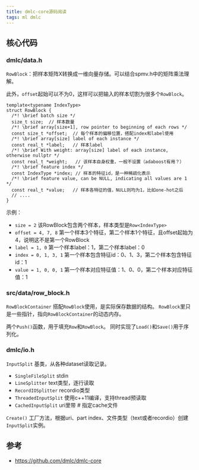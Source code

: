 ```yaml
---
title: dmlc-core源码阅读
tags: ml dmlc
---
```



## 核心代码

### dmlc/data.h

`RowBlock`：把样本矩阵X转换成一维向量存储。可以结合spmv.h中的矩阵乘法理解。

此外，`offset`起始可以不为0，这样可以把输入的样本切割为很多个`RowBlock`。

```
template<typename IndexType>
struct RowBlock {
  /*! \brief batch size */
  size_t size;  // 样本数量
  /*! \brief array[size+1], row pointer to beginning of each rows */
  const size_t *offset;  // 每个样本的偏移位置，搭配index和label使用
  /*! \brief array[size] label of each instance */
  const real_t *label;   // 样本label
  /*! \brief With weight: array[size] label of each instance, otherwise nullptr */
  const real_t *weight;   // 该样本自身权重，一般不设置（adaboost有用？）
  /*! \brief feature index */
  const IndexType *index; // 样本的特征id，是一种稀疏化表示
  /*! \brief feature value, can be NULL, indicating all values are 1 */
  const real_t *value;   // 样本各特征的值，NULL则均为1，比如one-hot之后
  // ....
}
```

示例：

- `size = 2`    该RowBlock包含两个样本，样本类型是`Row<IndexType>`
- `offset = 4, 7, 8`   第一个样本3个特征，第二个样本1个特征，且offset起始为4，说明这不是第一个RowBlock
- `label = 1, 0`   第一个样本label：1，第二个样本label：0
- `index = 0, 1, 3, 1`   第一个样本包含特征id：0、1、3，第二个样本包含特征id：1
- `value = 1, 0, 0, 1`   第一个样本对应特征值：1、0、0，第二个样本对应特征值：1

### src/data/row_block.h

`RowBlockContainer` 搭配`RowBlock`使用，是实际保存数据的结构。
`RowBlock`里只是一些指针，指向`RowBlockContainer`的动态内存。

两个`Push()`函数，用于填充`Row`和`RowBlock`。
同时实现了`Load()`和`Save()`用于序列化。

### dmlc/io.h

`InputSplit` 基类，从各种dataset读取记录。

- `SingleFileSplit` stdin
- `LineSplitter` text类型，逐行读取
- `RecordIOSplitter` recordio类型
- `ThreadedInputSplit` 使用c++11编译，支持thread预读取
- `CachedInputSplit` uri里带 # 指定cache文件

`Create()` 工厂方法，根据uri、part index、文件类型（text或者recordio）创建`InputSplit`实例。

## 参考

- https://github.com/dmlc/dmlc-core
